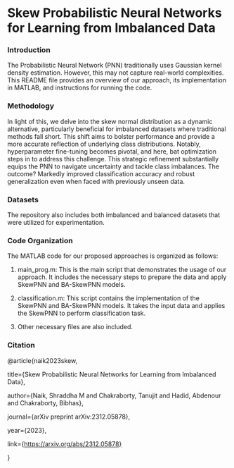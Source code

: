 # Skew Probabilistic Neural Networks for Learning from Imbalanced Data
 
### Introduction
The Probabilistic Neural Network (PNN) traditionally uses Gaussian kernel density estimation. However, this may not capture real-world complexities. This README file provides an overview of our approach, its implementation in MATLAB, and instructions for running the code.

### Methodology
In light of this, we delve into the skew normal distribution as a dynamic alternative, particularly beneficial for imbalanced datasets where traditional methods fall short. This shift aims to bolster performance and provide a more accurate reflection of underlying class distributions. Notably, hyperparameter fine-tuning becomes pivotal, and here, bat optimization steps in to address this challenge. This strategic refinement substantially equips the PNN to navigate uncertainty and tackle class imbalances. The outcome? Markedly improved classification accuracy and robust generalization even when faced with previously unseen data.

### Datasets
The repository also includes both imbalanced and balanced datasets that were utilized for experimentation. 

### Code Organization
The MATLAB code for our proposed approaches is organized as follows:

1. main_prog.m: This is the main script that demonstrates the usage of our approach. It includes the necessary steps to prepare the data and apply SkewPNN and BA-SkewPNN models.

2. classification.m: This script contains the implementation of the SkewPNN and BA-SkewPNN models. It takes the input data and applies the SkewPNN to perform classification task. 

3. Other necessary files are also included. 

### Citation

@article{naik2023skew,

  title={Skew Probabilistic Neural Networks for Learning from Imbalanced Data},
  
  author={Naik, Shraddha M and Chakraborty, Tanujit and Hadid, Abdenour and Chakraborty, Bibhas},
  
  journal={arXiv preprint arXiv:2312.05878},
  
  year={2023},
  
  link={https://arxiv.org/abs/2312.05878}
  
}
